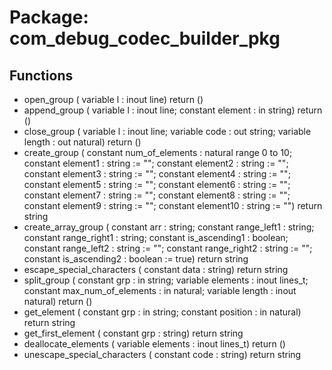# Package: com_debug_codec_builder_pkg
## Functions
- open_group <font id="function_arguments">(    variable l : inout line)</font> <font id="function_return">return ()</font>
- append_group <font id="function_arguments">(    variable l       : inout line;
    constant element : in    string)</font> <font id="function_return">return ()</font>
- close_group <font id="function_arguments">(    variable l      : inout line;
    variable code   : out   string;
    variable length : out   natural)</font> <font id="function_return">return ()</font>
- create_group <font id="function_arguments">(    constant num_of_elements : natural range 0 to 10;
    constant element1        : string := "";
    constant element2        : string := "";
    constant element3        : string := "";
    constant element4        : string := "";
    constant element5        : string := "";
    constant element6        : string := "";
    constant element7        : string := "";
    constant element8        : string := "";
    constant element9        : string := "";
    constant element10       : string := "")</font> <font id="function_return">return string</font>
- create_array_group <font id="function_arguments">(    constant arr           : string;
    constant range_left1   : string;
    constant range_right1  : string;
    constant is_ascending1 : boolean;
    constant range_left2   : string  := "";
    constant range_right2  : string  := "";
    constant is_ascending2 : boolean := true)</font> <font id="function_return">return string</font>
- escape_special_characters <font id="function_arguments">(    constant data : string)</font> <font id="function_return">return string</font>
- split_group <font id="function_arguments">(    constant grp                 : in    string;
    variable elements            : inout lines_t;
    constant max_num_of_elements : in    natural;
    variable length              : inout natural)</font> <font id="function_return">return ()</font>
- get_element <font id="function_arguments">(    constant grp      : in string;
    constant position : in natural)</font> <font id="function_return">return string</font>
- get_first_element <font id="function_arguments">(    constant grp : string)</font> <font id="function_return">return string</font>
- deallocate_elements <font id="function_arguments">(    variable elements : inout lines_t)</font> <font id="function_return">return ()</font>
- unescape_special_characters <font id="function_arguments">(    constant code : string)</font> <font id="function_return">return string</font>

